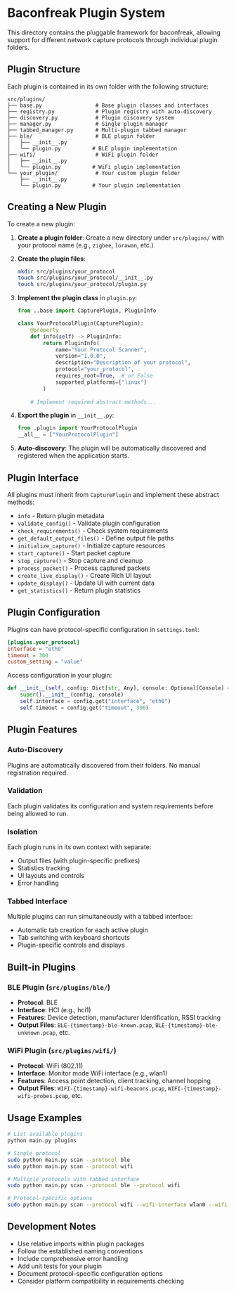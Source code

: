 # Baconfreak Plugin System

This directory contains the pluggable framework for baconfreak, allowing support for different network capture protocols through individual plugin folders.

## Plugin Structure

Each plugin is contained in its own folder with the following structure:

```
src/plugins/
├── base.py                 # Base plugin classes and interfaces
├── registry.py             # Plugin registry with auto-discovery
├── discovery.py            # Plugin discovery system
├── manager.py              # Single plugin manager
├── tabbed_manager.py       # Multi-plugin tabbed manager
├── ble/                    # BLE plugin folder
│   ├── __init__.py
│   └── plugin.py          # BLE plugin implementation
├── wifi/                   # WiFi plugin folder
│   ├── __init__.py
│   └── plugin.py          # WiFi plugin implementation
└── your_plugin/            # Your custom plugin folder
    ├── __init__.py
    └── plugin.py          # Your plugin implementation
```

## Creating a New Plugin

To create a new plugin:

1. **Create a plugin folder**: Create a new directory under `src/plugins/` with your protocol name (e.g., `zigbee`, `lorawan`, etc.)

2. **Create the plugin files**:
   ```bash
   mkdir src/plugins/your_protocol
   touch src/plugins/your_protocol/__init__.py
   touch src/plugins/your_protocol/plugin.py
   ```

3. **Implement the plugin class** in `plugin.py`:
   ```python
   from ..base import CapturePlugin, PluginInfo
   
   class YourProtocolPlugin(CapturePlugin):
       @property
       def info(self) -> PluginInfo:
           return PluginInfo(
               name="Your Protocol Scanner",
               version="1.0.0",
               description="Description of your protocol",
               protocol="your_protocol",
               requires_root=True,  # or False
               supported_platforms=["linux"]
           )
       
       # Implement required abstract methods...
   ```

4. **Export the plugin** in `__init__.py`:
   ```python
   from .plugin import YourProtocolPlugin
   __all__ = ["YourProtocolPlugin"]
   ```

5. **Auto-discovery**: The plugin will be automatically discovered and registered when the application starts.

## Plugin Interface

All plugins must inherit from `CapturePlugin` and implement these abstract methods:

- `info` - Return plugin metadata
- `validate_config()` - Validate plugin configuration
- `check_requirements()` - Check system requirements
- `get_default_output_files()` - Define output file paths
- `initialize_capture()` - Initialize capture resources
- `start_capture()` - Start packet capture
- `stop_capture()` - Stop capture and cleanup
- `process_packet()` - Process captured packets
- `create_live_display()` - Create Rich UI layout
- `update_display()` - Update UI with current data
- `get_statistics()` - Return plugin statistics

## Plugin Configuration

Plugins can have protocol-specific configuration in `settings.toml`:

```toml
[plugins.your_protocol]
interface = "eth0"
timeout = 300
custom_setting = "value"
```

Access configuration in your plugin:
```python
def __init__(self, config: Dict[str, Any], console: Optional[Console] = None):
    super().__init__(config, console)
    self.interface = config.get("interface", "eth0")
    self.timeout = config.get("timeout", 300)
```

## Plugin Features

### Auto-Discovery
Plugins are automatically discovered from their folders. No manual registration required.

### Validation
Each plugin validates its configuration and system requirements before being allowed to run.

### Isolation
Each plugin runs in its own context with separate:
- Output files (with plugin-specific prefixes)
- Statistics tracking
- UI layouts and controls
- Error handling

### Tabbed Interface
Multiple plugins can run simultaneously with a tabbed interface:
- Automatic tab creation for each active plugin
- Tab switching with keyboard shortcuts
- Plugin-specific controls and displays

## Built-in Plugins

### BLE Plugin (`src/plugins/ble/`)
- **Protocol**: BLE
- **Interface**: HCI (e.g., hci1)
- **Features**: Device detection, manufacturer identification, RSSI tracking
- **Output Files**: `BLE-{timestamp}-ble-known.pcap`, `BLE-{timestamp}-ble-unknown.pcap`, etc.

### WiFi Plugin (`src/plugins/wifi/`)
- **Protocol**: WiFi (802.11)
- **Interface**: Monitor mode WiFi interface (e.g., wlan1)
- **Features**: Access point detection, client tracking, channel hopping
- **Output Files**: `WIFI-{timestamp}-wifi-beacons.pcap`, `WIFI-{timestamp}-wifi-probes.pcap`, etc.

## Usage Examples

```bash
# List available plugins
python main.py plugins

# Single protocol
sudo python main.py scan --protocol ble
sudo python main.py scan --protocol wifi

# Multiple protocols with tabbed interface
sudo python main.py scan --protocol ble --protocol wifi

# Protocol-specific options
sudo python main.py scan --protocol wifi --wifi-interface wlan0 --wifi-channels 1,6,11
```

## Development Notes

- Use relative imports within plugin packages
- Follow the established naming conventions
- Include comprehensive error handling
- Add unit tests for your plugin
- Document protocol-specific configuration options
- Consider platform compatibility in requirements checking
